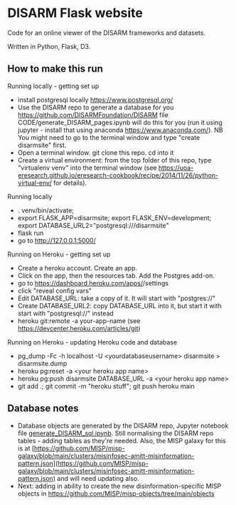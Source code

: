 # DISARM Flask website
Code for an online viewer of the DISARM frameworks and datasets. 

Written in Python, Flask, D3. 

## How to make this run

Running locally - getting set up

* install postgresql locally https://www.postgresql.org/
* Use the DISARM repo to generate a database for you https://github.com/DISARMFoundation/DISARM file CODE/generate_DISARM_pages.ipynb will do this for you (run it using jupyter - install that using anaconda https://www.anaconda.com/). NB You might need to go to the terminal window and type "create disarmsite" first. 
* Open a terminal window.  git clone this repo. cd into it 
* Create a virtual environment: from the top folder of this repo, type "virtualenv venv" into the terminal window (see https://uoa-eresearch.github.io/eresearch-cookbook/recipe/2014/11/26/python-virtual-env/ for details).

Running locally

* . venv/bin/activate; 
* export FLASK_APP=disarmsite; export FLASK_ENV=development; export DATABASE_URL2="postgresql:///disarmsite"
* flask run
* go to http://127.0.0.1:5000/


Running on Heroku - getting set up

* Create a heroku account. Create an app. 
* Click on the app, then the resources tab. Add the Postgres add-on.  
* go to https://dashboard.heroku.com/apps/<your heroku app name>/settings
* click "reveal config vars"
* Edit DATABASE_URL: take a copy of it. It will start with "postgres://"
* Create DATABASE_URL2: copy DATABASE_URL into it, but start it with start with "postgresql://" instead
* heroku git:remote -a your-app-name (see https://devcenter.heroku.com/articles/git)

Running on Heroku - updating Heroku code and database

* pg_dump -Fc -h localhost -U \<yourdatabaseusername\> disarmsite > disarmsite.dump  
* heroku pg:reset -a \<your heroku app name\>   
* heroku pg:push disarmsite DATABASE_URL -a \<your heroku app name\> 
* git add .; git commit -m "heroku stuff"; git push heroku main


## Database notes

* Database objects are generated by the DISARM repo, Jupyter notebook file [generate_DISARM_sql.ipynb](https://github.com/DISARMFoundation/DISARM/blob/main/CODE/generate_DISARM_sql.ipynb).  Still normalising the DISARM repo tables - adding tables as they're needed. Also, the MISP galaxy for this is at [https://github.com/MISP/misp-galaxy/blob/main/clusters/misinfosec-amitt-misinformation-pattern.json](https://github.com/MISP/misp-galaxy/blob/main/clusters/misinfosec-amitt-misinformation-pattern.json) and will need updating also. 
* Next: adding in ability to create the new disinformation-specific MISP objects in https://github.com/MISP/misp-objects/tree/main/objects
